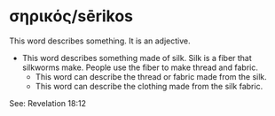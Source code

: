 # σηρικός/sērikos
This word describes something. It is an adjective.
* This word describes something made of silk. Silk is a fiber that silkworms make. People use the fiber to make thread and fabric.
    * This word can describe the thread or fabric made from the silk.
    * This word can describe the clothing made from the silk fabric.

See: Revelation 18:12

